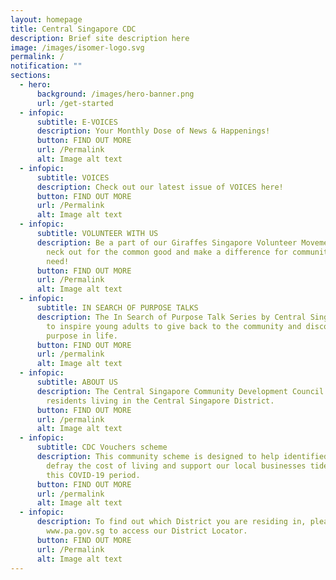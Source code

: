 ```yaml
---
layout: homepage
title: Central Singapore CDC
description: Brief site description here
image: /images/isomer-logo.svg
permalink: /
notification: ""
sections:
  - hero:
      background: /images/hero-banner.png
      url: /get-started
  - infopic:
      subtitle: E-VOICES
      description: Your Monthly Dose of News & Happenings!
      button: FIND OUT MORE
      url: /Permalink
      alt: Image alt text
  - infopic:
      subtitle: VOICES
      description: Check out our latest issue of VOICES here!
      button: FIND OUT MORE
      url: /Permalink
      alt: Image alt text
  - infopic:
      subtitle: VOLUNTEER WITH US
      description: Be a part of our Giraffes Singapore Volunteer Movement. Stick your
        neck out for the common good and make a difference for communities in
        need!
      button: FIND OUT MORE
      url: /Permalink
      alt: Image alt text
  - infopic:
      subtitle: IN SEARCH OF PURPOSE TALKS
      description: The In Search of Purpose Talk Series by Central Singapore CDC aims
        to inspire young adults to give back to the community and discover their
        purpose in life.
      button: FIND OUT MORE
      url: /permalink
      alt: Image alt text
  - infopic:
      subtitle: ABOUT US
      description: The Central Singapore Community Development Council (CDC) serves
        residents living in the Central Singapore District.
      button: FIND OUT MORE
      url: /permalink
      alt: Image alt text
  - infopic:
      subtitle: CDC Vouchers scheme
      description: This community scheme is designed to help identified households to
        defray the cost of living and support our local businesses tide through
        this COVID-19 period.
      button: FIND OUT MORE
      url: /permalink
      alt: Image alt text
  - infopic:
      description: To find out which District you are residing in, please visit
        www.pa.gov.sg to access our District Locator.
      button: FIND OUT MORE
      url: /Permalink
      alt: Image alt text
---
```

